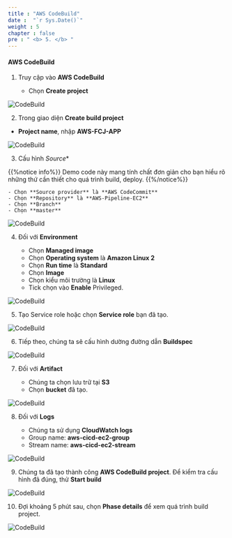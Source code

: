 ```yaml
---
title : "AWS CodeBuild"
date :  "`r Sys.Date()`" 
weight : 5 
chapter : false
pre : " <b> 5. </b> "
---
```


#### AWS CodeBuild

1. Truy cập vào **AWS CodeBuild**
    
    - Chọn **Create project**

![CodeBuild](https://000023.awsstudygroup.com/images/5-codebuild/0001.png?featherlight=false&width=90pc)

2. Trong giao diện **Create build project**

- **Project name**, nhập **AWS-FCJ-APP**

![CodeBuild](https://000023.awsstudygroup.com/images/5-codebuild/0002.png?featherlight=false&width=90pc)

3. Cấu hình _Source_*

{{%notice info%}}
Demo code này mang tính chất đơn giản cho bạn hiểu rõ những thứ cần thiết cho quá trình build, deploy.
{{%/notice%}}
    
    - Chọn **Source provider** là **AWS CodeCommit**
    - Chọn **Repository** là **AWS-Pipeline-EC2**
    - Chọn **Branch**
    - Chọn **master**

![CodeBuild](https://000023.awsstudygroup.com/images/5-codebuild/0003.png?featherlight=false&width=90pc)

4. Đối với **Environment**
    
    - Chọn **Managed image**
    - Chọn **Operating system** là **Amazon Linux 2**
    - Chọn **Run time** là **Standard**
    - Chọn **Image**
    - Chọn kiểu môi trường là **Linux**
    - Tick chọn vào **Enable** Privileged.

![CodeBuild](https://000023.awsstudygroup.com/images/5-codebuild/0004.png?featherlight=false&width=90pc)

5. Tạo Service role hoặc chọn **Service role** bạn đã tạo.

![CodeBuild](https://000023.awsstudygroup.com/images/5-codebuild/0005.png?featherlight=false&width=90pc)

6. Tiếp theo, chúng ta sẽ cấu hình dường đường dẫn **Buildspec**

![CodeBuild](https://000023.awsstudygroup.com/images/5-codebuild/0006.png?featherlight=false&width=90pc)

7. Đối với **Artifact**
    
    - Chúng ta chọn lưu trữ tại **S3**
    - Chọn **bucket** đã tạo.

![CodeBuild](https://000023.awsstudygroup.com/images/5-codebuild/0007.png?featherlight=false&width=90pc)

8. Đối với **Logs**
    
    - Chúng ta sử dụng **CloudWatch logs**
    - Group name: **aws-cicd-ec2-group**
    - Stream name: **aws-cicd-ec2-stream**

![CodeBuild](https://000023.awsstudygroup.com/images/5-codebuild/0008.png?featherlight=false&width=90pc)

9. Chúng ta đã tạo thành công **AWS CodeBuild project**. Để kiểm tra cấu hình đã đúng, thử **Start build**

![CodeBuild](https://000023.awsstudygroup.com/images/5-codebuild/0009.png?featherlight=false&width=90pc)

10. Đợi khoảng 5 phút sau, chọn **Phase details** để xem quá trình build project.

![CodeBuild](/images/5/2.png)